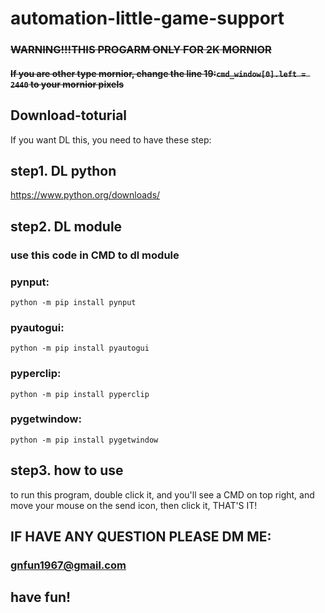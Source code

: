 # automation-little-game-support
### ~~WARNING!!!THIS PROGARM ONLY FOR 2K MORNIOR~~
#### ~~If you are other type mornior, change the line 19:`cmd_window[0].left = 2440` to your mornior pixels~~
## Download-toturial
If you want DL this, you need to have these step:
## step1. DL python
https://www.python.org/downloads/
## step2. DL module 
### use this code in CMD to dl module
### pynput:

`python -m pip install pynput`

### pyautogui:

`python -m pip install pyautogui`

### pyperclip:

`python -m pip install pyperclip`

### pygetwindow:

`python -m pip install pygetwindow`

## step3. how to use
to run this program, double click it, and you'll see a CMD on top right,
and move your mouse on the send icon, then click it, THAT'S IT!
## IF HAVE ANY QUESTION PLEASE DM ME:
### gnfun1967@gmail.com
## have fun!
